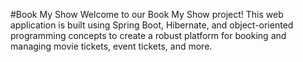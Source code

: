 #Book My Show
Welcome to our Book My Show project! This web application is built using Spring Boot, Hibernate, and object-oriented programming concepts to create a robust platform for 
booking and managing movie tickets, event tickets, and more.
